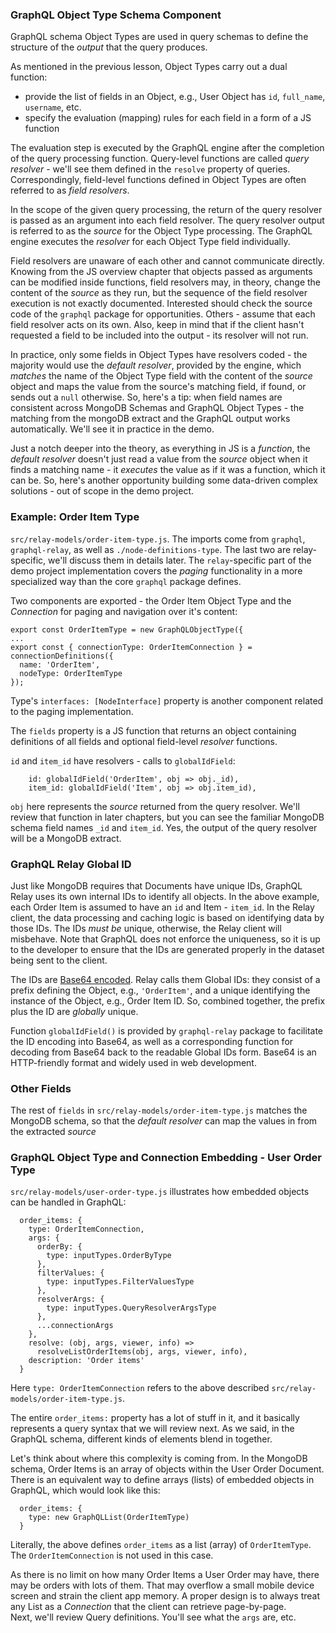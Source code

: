 ### GraphQL Object Type Schema Component

GraphQL schema Object Types are used in query schemas to define the structure of the *output* that the query produces. 

As mentioned in the previous lesson, Object Types carry out a dual function: 

- provide the list of fields in an Object, e.g., User Object has `id`, `full_name`, `username`, etc.
- specify the evaluation (mapping) rules for each field in a form of a JS function
 
The evaluation step is executed by the GraphQL engine after the completion of the query processing function. Query-level functions are called *query resolver* - we'll see them defined in the `resolve` property of queries. Correspondingly, field-level functions defined in Object Types are often referred to as *field resolvers*.

In the scope of the given query processing, the return of the query resolver is passed as an argument into each field resolver. The query resolver output is referred to as the *source* for the Object Type processing. The GraphQL engine executes the *resolver* for each Object Type field individually. 

Field resolvers are unaware of each other and cannot communicate directly. Knowing from the JS overview chapter that objects passed as arguments can be modified inside functions, field resolvers may, in theory, change the content of the *source* as they run, but the sequence of the field resolver execution is not exactly documented. Interested should check the source code of the `graphql` package for opportunities. Others - assume that each field resolver acts on its own. Also, keep in mind that if the client hasn't requested a field to be included into the output - its resolver will not run. 

In practice, only some fields in Object Types have resolvers coded - the majority would use the *default resolver*, provided by the engine, which *matches* the name of the Object Type field with the content of the *source* object and maps the value from the source's matching field, if found, or sends out a `null` otherwise. So, here's a tip: when  field names are consistent across MongoDB Schemas and GraphQL Object Types - the matching from the mongoDB extract and the GraphQL output works automatically. We'll see it in practice in the demo.

Just a notch deeper into the theory, as everything in JS is a *function*, the *default resolver* doesn't just read a value from the *source* object when it finds a matching name - it *executes* the value as if it was a function, which it can be. So, here's another opportunity building some data-driven complex solutions - out of scope in the demo project.

### Example: Order Item Type

`src/relay-models/order-item-type.js`. The imports come from `graphql`, `graphql-relay`, as well as `./node-definitions-type`. The last two are relay-specific, we'll discuss them in details later. The `relay`-specific part of the demo project implementation covers the *paging* functionality in a more specialized way than the core `graphql` package defines.

Two components are exported - the Order Item Object Type and the *Connection* for paging and navigation over it's content:

```
export const OrderItemType = new GraphQLObjectType({
...
export const { connectionType: OrderItemConnection } = connectionDefinitions({
  name: 'OrderItem',
  nodeType: OrderItemType
});
```

Type's `interfaces: [NodeInterface]` property is another component related to the paging implementation.

The `fields` property is a JS function that returns an object containing definitions of all fields and optional field-level *resolver* functions. 

`id` and `item_id` have resolvers - calls to `globalIdField`:

```
    id: globalIdField('OrderItem', obj => obj._id),
    item_id: globalIdField('Item', obj => obj.item_id),
```

`obj` here represents the *source* returned from the query resolver. We'll review that function in later chapters, but you can see the familiar MongoDB schema field names `_id` and `item_id`. Yes, the output of the query resolver will be a MongoDB extract.

### GraphQL Relay Global ID

Just like MongoDB requires that Documents have unique IDs, GraphQL Relay uses its own internal IDs to identify all objects. In the above example, each Order Item is assumed to have an `id` and Item - `item_id`. In the Relay client, the data processing and caching logic is based on identifying data by those IDs. The IDs *must be* unique, otherwise, the Relay client will misbehave. Note that GraphQL does not enforce the uniqueness, so it is up to the developer to ensure that the IDs are generated properly in the dataset being sent to the client.

The IDs are [Base64 encoded](https://www.base64encode.org/). Relay calls them Global IDs: they consist of a prefix defining the Object, e.g., `'OrderItem'`, and a unique identifying the instance of the Object, e.g., Order Item ID. So, combined together, the prefix plus the ID are *globally* unique.

Function `globalIdField()` is provided by `graphql-relay` package to facilitate the ID encoding into Base64, as well as a corresponding function for decoding from Base64 back to the readable Global IDs form. Base64 is an HTTP-friendly format and widely used in web development.

### Other Fields

The rest of `fields` in `src/relay-models/order-item-type.js` matches the MongoDB schema, so that the *default resolver* can map the values in from the extracted *source*

### GraphQL Object Type and Connection Embedding - User Order Type

`src/relay-models/user-order-type.js` illustrates how embedded objects can be handled in GraphQL: 

```
  order_items: {
    type: OrderItemConnection,
    args: {
      orderBy: {
        type: inputTypes.OrderByType
      },
      filterValues: {
        type: inputTypes.FilterValuesType
      },
      resolverArgs: {
        type: inputTypes.QueryResolverArgsType
      },
      ...connectionArgs
    },
    resolve: (obj, args, viewer, info) =>
      resolveListOrderItems(obj, args, viewer, info),
    description: 'Order items'
  }
```

Here `type: OrderItemConnection` refers to the above described `src/relay-models/order-item-type.js`.

The entire `order_items:` property has a lot of stuff in it, and it basically represents a query syntax that we will review next. As we said, in the GraphQL schema, different kinds of elements blend in together.

Let's think about where this complexity is coming from. In the MongoDB schema, Order Items is an array of objects within the User Order Document. There is an equivalent way to define arrays (lists) of embedded objects in GraphQL, which would look like this:

```
  order_items: {
    type: new GraphQLList(OrderItemType)
  }
```

Literally, the above defines `order_items` as a list (array) of `OrderItemType`. The `OrderItemConnection` is not used in this case.

As there is no limit on how many Order Items a User Order may have, there may be orders with lots of them. That may overflow a small mobile device screen and strain the client app memory. A proper design is to always treat any List as a *Connection* that the client can retrieve page-by-page.
<br>
Next, we'll review Query definitions. You'll see what the `args` are, etc. 
